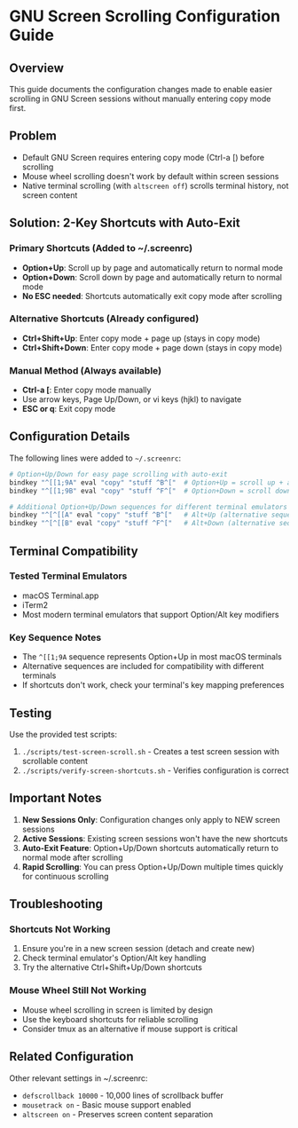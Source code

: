 # GNU Screen Scrolling Configuration Guide

## Overview
This guide documents the configuration changes made to enable easier scrolling in GNU Screen sessions without manually entering copy mode first.

## Problem
- Default GNU Screen requires entering copy mode (Ctrl-a [) before scrolling
- Mouse wheel scrolling doesn't work by default within screen sessions
- Native terminal scrolling (with `altscreen off`) scrolls terminal history, not screen content

## Solution: 2-Key Shortcuts with Auto-Exit

### Primary Shortcuts (Added to ~/.screenrc)
- **Option+Up**: Scroll up by page and automatically return to normal mode
- **Option+Down**: Scroll down by page and automatically return to normal mode
- **No ESC needed**: Shortcuts automatically exit copy mode after scrolling

### Alternative Shortcuts (Already configured)
- **Ctrl+Shift+Up**: Enter copy mode + page up (stays in copy mode)
- **Ctrl+Shift+Down**: Enter copy mode + page down (stays in copy mode)

### Manual Method (Always available)
- **Ctrl-a [**: Enter copy mode manually
- Use arrow keys, Page Up/Down, or vi keys (hjkl) to navigate
- **ESC or q**: Exit copy mode

## Configuration Details

The following lines were added to `~/.screenrc`:

```bash
# Option+Up/Down for easy page scrolling with auto-exit
bindkey "^[[1;9A" eval "copy" "stuff ^B^["  # Option+Up = scroll up + auto-exit
bindkey "^[[1;9B" eval "copy" "stuff ^F^["  # Option+Down = scroll down + auto-exit

# Additional Option+Up/Down sequences for different terminal emulators
bindkey "^[^[[A" eval "copy" "stuff ^B^["   # Alt+Up (alternative sequence)
bindkey "^[^[[B" eval "copy" "stuff ^F^["   # Alt+Down (alternative sequence)
```

## Terminal Compatibility

### Tested Terminal Emulators
- macOS Terminal.app
- iTerm2
- Most modern terminal emulators that support Option/Alt key modifiers

### Key Sequence Notes
- The `^[[1;9A` sequence represents Option+Up in most macOS terminals
- Alternative sequences are included for compatibility with different terminals
- If shortcuts don't work, check your terminal's key mapping preferences

## Testing

Use the provided test scripts:
1. `./scripts/test-screen-scroll.sh` - Creates a test screen session with scrollable content
2. `./scripts/verify-screen-shortcuts.sh` - Verifies configuration is correct

## Important Notes

1. **New Sessions Only**: Configuration changes only apply to NEW screen sessions
2. **Active Sessions**: Existing screen sessions won't have the new shortcuts
3. **Auto-Exit Feature**: Option+Up/Down shortcuts automatically return to normal mode after scrolling
4. **Rapid Scrolling**: You can press Option+Up/Down multiple times quickly for continuous scrolling

## Troubleshooting

### Shortcuts Not Working
1. Ensure you're in a new screen session (detach and create new)
2. Check terminal emulator's Option/Alt key handling
3. Try the alternative Ctrl+Shift+Up/Down shortcuts

### Mouse Wheel Still Not Working
- Mouse wheel scrolling in screen is limited by design
- Use the keyboard shortcuts for reliable scrolling
- Consider tmux as an alternative if mouse support is critical

## Related Configuration

Other relevant settings in ~/.screenrc:
- `defscrollback 10000` - 10,000 lines of scrollback buffer
- `mousetrack on` - Basic mouse support enabled
- `altscreen on` - Preserves screen content separation